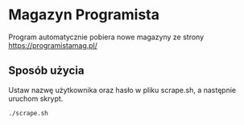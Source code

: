 # Magazyn Programista

Program automatycznie pobiera nowe magazyny ze strony https://programistamag.pl/

## Sposób użycia

Ustaw nazwę użytkownika oraz hasło w pliku scrape.sh, a następnie uruchom skrypt.

```bash
./scrape.sh
```
